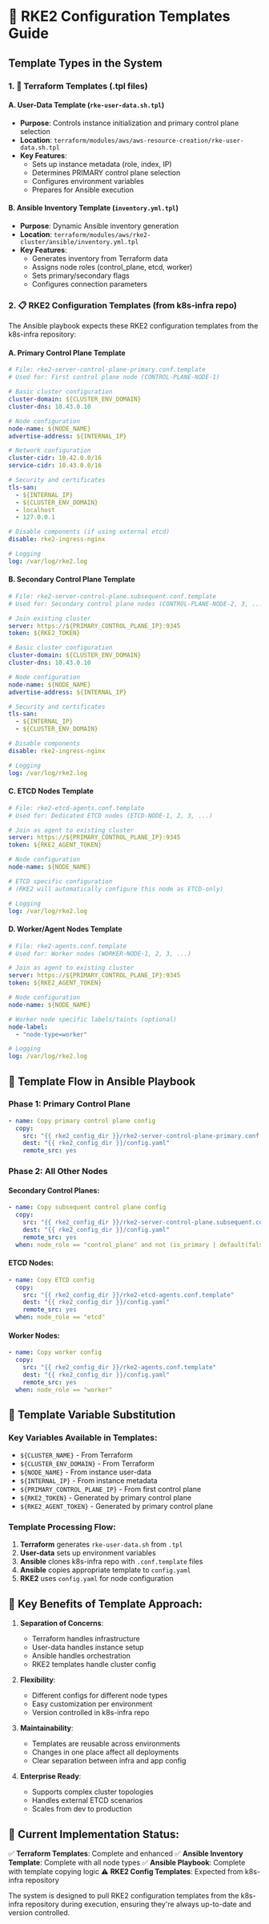 # 🎯 RKE2 Configuration Templates Guide

## **Template Types in the System**

### **1. 🔧 Terraform Templates (.tpl files)**

#### **A. User-Data Template (`rke-user-data.sh.tpl`)**
- **Purpose**: Controls instance initialization and primary control plane selection
- **Location**: `terraform/modules/aws/aws-resource-creation/rke-user-data.sh.tpl`
- **Key Features**:
  - Sets up instance metadata (role, index, IP)
  - Determines PRIMARY control plane selection
  - Configures environment variables
  - Prepares for Ansible execution

#### **B. Ansible Inventory Template (`inventory.yml.tpl`)**
- **Purpose**: Dynamic Ansible inventory generation
- **Location**: `terraform/modules/aws/rke2-cluster/ansible/inventory.yml.tpl`
- **Key Features**:
  - Generates inventory from Terraform data
  - Assigns node roles (control_plane, etcd, worker)
  - Sets primary/secondary flags
  - Configures connection parameters

### **2. 📋 RKE2 Configuration Templates (from k8s-infra repo)**

The Ansible playbook expects these RKE2 configuration templates from the k8s-infra repository:

#### **A. Primary Control Plane Template**
```yaml
# File: rke2-server-control-plane-primary.conf.template
# Used for: First control plane node (CONTROL-PLANE-NODE-1)

# Basic cluster configuration
cluster-domain: ${CLUSTER_ENV_DOMAIN}
cluster-dns: 10.43.0.10

# Node configuration
node-name: ${NODE_NAME}
advertise-address: ${INTERNAL_IP}

# Network configuration
cluster-cidr: 10.42.0.0/16
service-cidr: 10.43.0.0/16

# Security and certificates
tls-san:
  - ${INTERNAL_IP}
  - ${CLUSTER_ENV_DOMAIN}
  - localhost
  - 127.0.0.1

# Disable components (if using external etcd)
disable: rke2-ingress-nginx

# Logging
log: /var/log/rke2.log
```

#### **B. Secondary Control Plane Template**
```yaml
# File: rke2-server-control-plane.subsequent.conf.template
# Used for: Secondary control plane nodes (CONTROL-PLANE-NODE-2, 3, ...)

# Join existing cluster
server: https://${PRIMARY_CONTROL_PLANE_IP}:9345
token: ${RKE2_TOKEN}

# Basic cluster configuration
cluster-domain: ${CLUSTER_ENV_DOMAIN}
cluster-dns: 10.43.0.10

# Node configuration
node-name: ${NODE_NAME}
advertise-address: ${INTERNAL_IP}

# Security and certificates
tls-san:
  - ${INTERNAL_IP}
  - ${CLUSTER_ENV_DOMAIN}

# Disable components
disable: rke2-ingress-nginx

# Logging
log: /var/log/rke2.log
```

#### **C. ETCD Nodes Template**
```yaml
# File: rke2-etcd-agents.conf.template
# Used for: Dedicated ETCD nodes (ETCD-NODE-1, 2, 3, ...)

# Join as agent to existing cluster
server: https://${PRIMARY_CONTROL_PLANE_IP}:9345
token: ${RKE2_AGENT_TOKEN}

# Node configuration
node-name: ${NODE_NAME}

# ETCD specific configuration
# (RKE2 will automatically configure this node as ETCD-only)

# Logging
log: /var/log/rke2.log
```

#### **D. Worker/Agent Nodes Template**
```yaml
# File: rke2-agents.conf.template
# Used for: Worker nodes (WORKER-NODE-1, 2, 3, ...)

# Join as agent to existing cluster
server: https://${PRIMARY_CONTROL_PLANE_IP}:9345
token: ${RKE2_AGENT_TOKEN}

# Node configuration
node-name: ${NODE_NAME}

# Worker node specific labels/taints (optional)
node-label:
  - "node-type=worker"

# Logging
log: /var/log/rke2.log
```

## **🔄 Template Flow in Ansible Playbook**

### **Phase 1: Primary Control Plane**
```yaml
- name: Copy primary control plane config
  copy:
    src: "{{ rke2_config_dir }}/rke2-server-control-plane-primary.conf.template"
    dest: "{{ rke2_config_dir }}/config.yaml"
    remote_src: yes
```

### **Phase 2: All Other Nodes**

#### **Secondary Control Planes:**
```yaml
- name: Copy subsequent control plane config
  copy:
    src: "{{ rke2_config_dir }}/rke2-server-control-plane.subsequent.conf.template" 
    dest: "{{ rke2_config_dir }}/config.yaml"
    remote_src: yes
  when: node_role == "control_plane" and not (is_primary | default(false))
```

#### **ETCD Nodes:**
```yaml
- name: Copy ETCD config
  copy:
    src: "{{ rke2_config_dir }}/rke2-etcd-agents.conf.template"
    dest: "{{ rke2_config_dir }}/config.yaml" 
    remote_src: yes
  when: node_role == "etcd"
```

#### **Worker Nodes:**
```yaml
- name: Copy worker config
  copy:
    src: "{{ rke2_config_dir }}/rke2-agents.conf.template"
    dest: "{{ rke2_config_dir }}/config.yaml"
    remote_src: yes
  when: node_role == "worker"
```

## **🎯 Template Variable Substitution**

### **Key Variables Available in Templates:**
- `${CLUSTER_NAME}` - From Terraform
- `${CLUSTER_ENV_DOMAIN}` - From Terraform  
- `${NODE_NAME}` - From instance user-data
- `${INTERNAL_IP}` - From instance metadata
- `${PRIMARY_CONTROL_PLANE_IP}` - From first control plane
- `${RKE2_TOKEN}` - Generated by primary control plane
- `${RKE2_AGENT_TOKEN}` - Generated by primary control plane

### **Template Processing Flow:**
1. **Terraform** generates `rke-user-data.sh` from `.tpl`
2. **User-data** sets up environment variables
3. **Ansible** clones k8s-infra repo with `.conf.template` files
4. **Ansible** copies appropriate template to `config.yaml`
5. **RKE2** uses `config.yaml` for node configuration

## **🚀 Key Benefits of Template Approach:**

1. **Separation of Concerns**:
   - Terraform handles infrastructure
   - User-data handles instance setup
   - Ansible handles orchestration
   - RKE2 templates handle cluster config

2. **Flexibility**:
   - Different configs for different node types
   - Easy customization per environment
   - Version controlled in k8s-infra repo

3. **Maintainability**:
   - Templates are reusable across environments
   - Changes in one place affect all deployments
   - Clear separation between infra and app config

4. **Enterprise Ready**:
   - Supports complex cluster topologies
   - Handles external ETCD scenarios
   - Scales from dev to production

## **📝 Current Implementation Status:**

✅ **Terraform Templates**: Complete and enhanced
✅ **Ansible Inventory Template**: Complete with all node types
✅ **Ansible Playbook**: Complete with template copying logic
⚠️ **RKE2 Config Templates**: Expected from k8s-infra repository

The system is designed to pull RKE2 configuration templates from the k8s-infra repository during execution, ensuring they're always up-to-date and version controlled.
